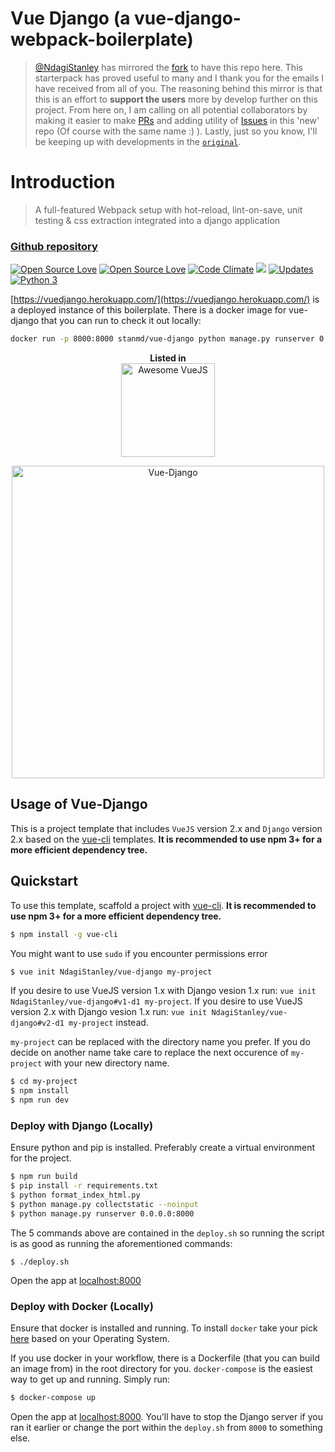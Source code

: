 # Vue Django (a vue-django-webpack-boilerplate)

> [@NdagiStanley](https://github.com/NdagiStanley) has mirrored the [fork](https://github.com/NdagiStanley/vue-django-fork) to have this repo here. This starterpack has proved useful to many and I thank you for the emails I have received from all of you. The reasoning behind this mirror is that this is an effort to **support the users** more by develop further on this project. From here on, I am calling on all potential collaborators by making it easier to make [PRs](https://github.com/NdagiStanley/vue-django/pulls) and adding utility of [Issues](https://github.com/NdagiStanley/vue-django/issues) in this 'new' repo (Of course with the same name :) ). Lastly, just so you know, I'll be keeping up with developments in the [`original`](https://github.com/vuejs-templates/webpack).

# Introduction
> A full-featured Webpack setup with hot-reload, lint-on-save, unit testing & css extraction integrated into a django application

### [Github repository](https://github.com/NdagiStanley/vue-django)

[![Open Source Love](https://badges.frapsoft.com/os/v1/open-source.svg?v=102)](https://github.com/ellerbrock/open-source-badge/)
[![Open Source Love](https://badges.frapsoft.com/os/mit/mit.svg?v=102)](https://github.com/ellerbrock/open-source-badge/)
[![Code Climate](https://codeclimate.com/github/NdagiStanley/vue-django/badges/gpa.svg)](https://codeclimate.com/github/NdagiStanley/vue-django)
<a href="https://codeclimate.com/github/NdagiStanley/vue-django"><img src="https://codeclimate.com/github/NdagiStanley/vue-django/badges/issue_count.svg" /></a>
[![Updates](https://pyup.io/repos/github/NdagiStanley/vue-django/shield.svg)](https://pyup.io/repos/github/NdagiStanley/vue-django/)
[![Python 3](https://pyup.io/repos/github/NdagiStanley/vue-django/python-3-shield.svg)](https://pyup.io/repos/github/NdagiStanley/vue-django/)

[https://vuedjango.herokuapp.com/](https://vuedjango.herokuapp.com/) is a deployed instance of this boilerplate. There is a docker image for vue-django that you can run to check it out locally:
```bash
docker run -p 8000:8000 stanmd/vue-django python manage.py runserver 0.0.0.0:8000
```

<p align="center">
  <b>Listed in</b>
  <br>
  <a href="https://github.com/vuejs/awesome-vue#scaffold" target="_blank"><img src="https://camo.githubusercontent.com/224f79940611c6c12fb649128eca1cae31086d23/68747470733a2f2f7261776769742e636f6d2f7675656a732f617765736f6d652d7675652f6d61737465722f6c6f676f2e706e67" align="center" height="150" alt="Awesome VueJS"></a>
</p>

<p align="center">
  <img src="http://i.imgur.com/sY3IpBE.png?1" align="center" height="500" alt="Vue-Django">
</p>

## Usage of Vue-Django

This is a project template that includes `VueJS` version 2.x and `Django` version 2.x based on the [vue-cli](https://github.com/vuejs/vue-cli) templates. **It is recommended to use npm 3+ for a more efficient dependency tree.**

## Quickstart

To use this template, scaffold a project with [vue-cli](https://github.com/vuejs/vue-cli). **It is recommended to use npm 3+ for a more efficient dependency tree.**

``` bash
$ npm install -g vue-cli
```

You might want to use ```sudo``` if you encounter permissions error

```bash
$ vue init NdagiStanley/vue-django my-project
```
If you desire to use VueJS version 1.x with Django vesion 1.x run: `vue init NdagiStanley/vue-django#v1-d1 my-project`.
If you desire to use VueJS version 2.x with Django vesion 1.x run: `vue init NdagiStanley/vue-django#v2-d1 my-project` instead.

`my-project` can be replaced with the directory name you prefer. If you do decide on another name take care to replace the next occurence of `my-project` with your new directory name.

```bash
$ cd my-project
$ npm install
$ npm run dev
```

### Deploy with Django (Locally)

Ensure python and pip is installed. Preferably create a virtual environment for the project.

```bash
$ npm run build
$ pip install -r requirements.txt
$ python format_index_html.py
$ python manage.py collectstatic --noinput
$ python manage.py runserver 0.0.0.0:8000
```

The 5 commands above are contained in the `deploy.sh` so running the script is as good as running the aforementioned commands:
```
$ ./deploy.sh
```

Open the app at [localhost:8000](localhost:8000)

### Deploy with Docker (Locally)

Ensure that docker is installed and running. To install `docker` take your pick [here](https://www.docker.com/community-edition) based on your Operating System.

If you use docker in your workflow, there is a Dockerfile (that you can build an image from) in the root directory for you. `docker-compose` is the easiest way to get up and running. Simply run:

```bash
$ docker-compose up
```

Open the app at [localhost:8000](localhost:8000). You'll have to stop the Django server if you ran it earlier or change the port within the `deploy.sh` from `8000` to something else.

